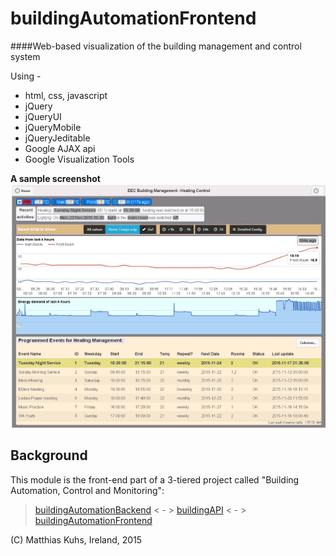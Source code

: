 # buildingAutomationFrontend

####Web-based visualization of the building management and control system 

Using -
* html, css, javascript
* jQuery
* jQueryUI
* jQueryMobile
* jQueryJeditable
* Google AJAX api
* Google Visualization Tools
 
**A sample screenshot**
![sample](https://github.com/matthiku/buildingAutomationFrontend/blob/master/SmallScreenshot.png)

## Background
This module is the front-end part of a 3-tiered project called "Building Automation, Control and Monitoring":

>[buildingAutomationBackend](https://github.com/matthiku/buildingAutomationBackend)  < - > [buildingAPI](https://github.com/matthiku/buildingAPI)  < - > [buildingAutomationFrontend](https://github.com/matthiku/buildingAutomationFrontend)

(C) Matthias Kuhs, Ireland, 2015
